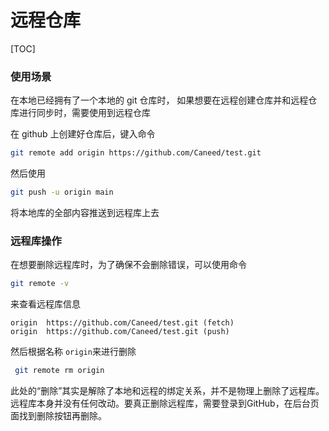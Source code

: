 # 远程仓库

[TOC]

### 使用场景

在本地已经拥有了一个本地的 git 仓库时， 如果想要在远程创建仓库并和远程仓库进行同步时，需要使用到远程仓库

在 github 上创建好仓库后，键入命令

```sh
git remote add origin https://github.com/Caneed/test.git
```

然后使用

```sh
git push -u origin main
```

将本地库的全部内容推送到远程库上去

### 远程库操作

在想要删除远程库时，为了确保不会删除错误，可以使用命令

```sh
git remote -v
```

来查看远程库信息

```
origin  https://github.com/Caneed/test.git (fetch)
origin  https://github.com/Caneed/test.git (push)
```

然后根据名称 `origin`来进行删除

```sh
 git remote rm origin
```

此处的“删除”其实是解除了本地和远程的绑定关系，并不是物理上删除了远程库。远程库本身并没有任何改动。要真正删除远程库，需要登录到GitHub，在后台页面找到删除按钮再删除。